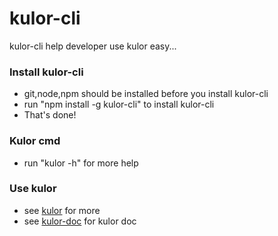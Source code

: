 # kulor-cli
kulor-cli help developer use kulor easy...

### Install kulor-cli
  - git,node,npm should be installed before you install kulor-cli
  - run "npm install -g kulor-cli"  to install kulor-cli
  - That's done!

### Kulor cmd
  - run "kulor -h" for more help

### Use kulor
  - see [kulor](https://github.com/nihaox1/kulor) for more
  - see [kulor-doc](http://nihaox1.github.io/kulor-doc/) for kulor doc
